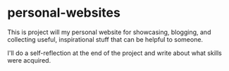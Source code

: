# personal-websites

This is project will my personal website for showcasing, blogging, and collecting useful, inspirational stuff that can be helpful to someone.

I'll do a self-reflection at the end of the project and write about what skills were acquired.
